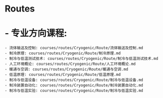 # Routes
# - 专业方向课程: 
    - 流体输送及控制: courses/routes/Cryogenic/Route/流体输送及控制.md
    - 制冷原理: courses/routes/Cryogenic/Route/制冷原理.md
    - 制冷与低温测试技术: courses/routes/Cryogenic/Route/制冷与低温测试技术.md
    - 人工环境概论: courses/routes/Cryogenic/Route/人工环境概论.md
    - 暖通与空调: courses/routes/Cryogenic/Route/暖通与空调.md
    - 低温原理: courses/routes/Cryogenic/Route/低温原理.md
    - 制冷与低温设备: courses/routes/Cryogenic/Route/制冷与低温设备.md
    - 制冷装置自动化: courses/routes/Cryogenic/Route/制冷装置自动化.md
    - 制冷与低温实验: courses/routes/Cryogenic/Route/制冷与低温实验.md